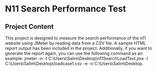 # N11 Search Performance Test

## Project Content
This project is designed to measure the search performance of the n11 website using JMeter by reading data from a CSV file. A sample HTML report output has been included in the project. 
Additionally, if you want to generate the report again, you can use the following command as an example: jmeter -n -t C:\Users\Salim\Desktop\n11SearchLoadTest.jmx -l C:\Users\Salim\Desktop\loadcase1.csv -e -o C:\Users\Salim\Desktop.
